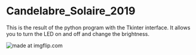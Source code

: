 # Candelabre_Solaire_2019

This is the result of the python program with the Tkinter interface. It allows you to turn the LED on and off and change the brightness.

<img src="https://i.imgflip.com/3eoqrv.jpg" title="made at imgflip.com"/>
